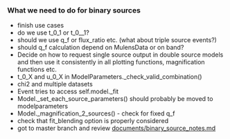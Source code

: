 ### What we need to do for binary sources

* finish use cases
* do we use t\_0\_1 or t\_0\_\_1?
* should we use q\_f or flux\_ratio etc. (what about triple source events?)
* should q\_f calculation depend on MulensData or on band?
* Decide on how to request single source output in double source models and then use it consistently in all plotting functions, magnification functions etc.
* t\_0\_X and u\_0\_X in ModelParameters.\_check\_valid\_combination()
* chi2 and multiple datasets
* Event tries to access self.model.\_fit
* Model.\_set\_each\_source\_parameters() should probably be moved to modelparameters
* Model.\_magnification\_2\_sources() - check for fixed q\_f
* check that fit\_blending option is properly considered
* got to master branch and review [documents/binary_source_notes.md](https://github.com/rpoleski/MulensModel/blob/master/documents/binary_source_notes.md)


